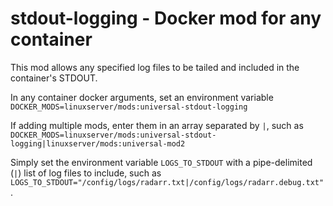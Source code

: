 # stdout-logging - Docker mod for any container

This mod allows any specified log files to be tailed and included in the container's STDOUT.

In any container docker arguments, set an environment variable `DOCKER_MODS=linuxserver/mods:universal-stdout-logging`

If adding multiple mods, enter them in an array separated by `|`, such as `DOCKER_MODS=linuxserver/mods:universal-stdout-logging|linuxserver/mods:universal-mod2`

Simply set the environment variable `LOGS_TO_STDOUT` with a pipe-delimited (`|`) list of log files to include, such as `LOGS_TO_STDOUT="/config/logs/radarr.txt|/config/logs/radarr.debug.txt"`.
